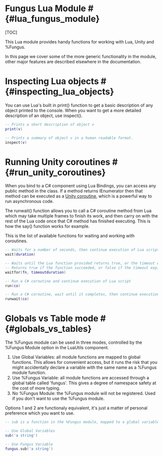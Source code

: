 # Fungus Lua Module # {#lua_fungus_module}
[TOC]

This Lua module provides handy functions for working with Lua, Unity and %Fungus. 

In this page we cover some of the more generic functionality in the module, other major features are described elsewhere in the documentation.

# Inspecting Lua objects # {#inspecting_lua_objects}

You can use Lua's built in print() function to get a basic description of any object printed to the console. When you want to get a more detailed description of an object, use inspect().

```lua
-- Prints a short description of object v
print(v)

-- Prints a summary of object v in a human readable format.
inspect(v)
```

# Running Unity coroutines # {#run_unity_coroutines}

When you bind to a C# component using Lua Bindings, you can access any public method in the class. If a method returns IEnumerator then that method can be executed as a [Unity coroutine], which is a powerful way to run asynchronous code. 

The runwait() function allows you to call a C# coroutine method from Lua which may take multiple frames to finish its work, and then carry on with the rest of the Lua code once that C# method has finished executing. This is how the say() function works for example.

This is the list of available functions for waiting and working with coroutines.

```lua
-- Waits for a number of seconds, then continue execution of Lua script
wait(duration)

-- Waits until the Lua function provided returns true, or the timeout expires.
-- Returns true if the function succeeded, or false if the timeout expired
waitfor(fn, timeoutduration)

-- Run a C# coroutine and continue execution of Lua script
run(co)

-- Run a C# coroutine, wait until it completes, then continue execution of Lua script
runwait(co)
```

# Globals vs Table mode # {#globals_vs_tables}

The %Fungus module can be used in three modes, controlled by the %Fungus Module option in the LuaUtils component.  

1. Use Global Variables: all module functions are mapped to global functions. This allows for convenient access, but it runs the risk that you might accidentally declare a variable with the same name as a %Fungus module function.
2. Use %Fungus Variable: all module functions are accessed through a global table called 'fungus'. This gives a degree of namespace safety at the cost of more typing. 
3. No %Fungus Module: the %Fungus module will not be registered. Used if you don't want to use the %Fungus module.

Options 1 and 2 are functionaly equivalent, it's just a matter of personal preference which you want to use.

```lua
-- sub is a function in the %Fungus module, mapped to a global variable

-- Use Global Variables
sub('a string')

-- Use Fungus Variable
fungus.sub('a string')
```

[Unity coroutine]: http://docs.unity3d.com/Manual/Coroutines.html